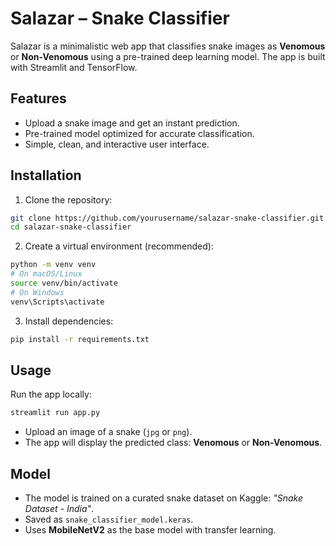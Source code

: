 
# Salazar – Snake Classifier

Salazar is a minimalistic web app that classifies snake images as **Venomous** or **Non-Venomous** using a pre-trained deep learning model. The app is built with Streamlit and TensorFlow.

## Features

- Upload a snake image and get an instant prediction.
- Pre-trained model optimized for accurate classification.
- Simple, clean, and interactive user interface.

## Installation

1. Clone the repository:  
```bash
git clone https://github.com/yourusername/salazar-snake-classifier.git
cd salazar-snake-classifier
````

2. Create a virtual environment (recommended):

```bash
python -m venv venv
# On macOS/Linux
source venv/bin/activate
# On Windows
venv\Scripts\activate
```

3. Install dependencies:

```bash
pip install -r requirements.txt
```

## Usage

Run the app locally:

```bash
streamlit run app.py
```

* Upload an image of a snake (`jpg` or `png`).
* The app will display the predicted class: **Venomous** or **Non-Venomous**.

## Model

* The model is trained on a curated snake dataset on Kaggle: *"Snake Dataset - India"*.
* Saved as `snake_classifier_model.keras`.
* Uses **MobileNetV2** as the base model with transfer learning.



